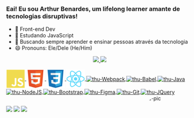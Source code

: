 ### Eai! Eu sou Arthur Benardes, um lifelong learner amante de tecnologias disruptivas!

- 🔭 Front-end Dev
- 🌱 Estudando JavaScript
- 🤔 Buscando sempre aprender e ensinar pessoas através da tecnologia
- 😄 Pronouns: Ele/Dele (He/Him)

<div align="center">
  <a href="https://github.com/thubernardes">
  <img height="180em" src="https://github-readme-stats.vercel.app/api?username=thubernardes&show_icons=true&theme=tokyonight&include_all_commits=true&count_private=true"/>
  <img height="180em" src="https://github-readme-stats.vercel.app/api/top-langs/?username=thubernardes&layout=compact&langs_count=7&theme=tokyonight"/>
</div>
  
  <div style="display: inline_block"><br>
  <img align="center" alt="thu-Js" height="50" width="50" src="https://raw.githubusercontent.com/devicons/devicon/master/icons/javascript/javascript-plain.svg">
  <img align="center" alt="thu-HTML" height="50" width="50" src="https://raw.githubusercontent.com/devicons/devicon/master/icons/html5/html5-original.svg">
  <img align="center" alt="thu-CSS" height="50" width="50" src="https://raw.githubusercontent.com/devicons/devicon/master/icons/css3/css3-original.svg">
  <img align="center" alt="thu-React" height="50" width="50" src="https://raw.githubusercontent.com/devicons/devicon/master/icons/react/react-original.svg">
  <img align="center" alt="thu-Webpack" height="50" width="50" src="https://cdn.jsdelivr.net/gh/devicons/devicon/icons/webpack/webpack-original.svg"/>
  <img align="center" alt="thu-Babel" height="50" width="50" src="https://cdn.jsdelivr.net/gh/devicons/devicon/icons/babel/babel-original.svg" />
  <img align="center" alt="thu-Java" height="50" width="50" src="https://cdn.jsdelivr.net/gh/devicons/devicon/icons/java/java-original-wordmark.svg" />
  <img align="center" alt="thu-NodeJS" height="50" width="50" src="https://cdn.jsdelivr.net/gh/devicons/devicon/icons/nodejs/nodejs-plain-wordmark.svg" />
  <img align="center" alt="thu-Bootstrap" height="50" width="50" src="https://cdn.jsdelivr.net/gh/devicons/devicon/icons/bootstrap/bootstrap-plain-wordmark.svg" />
  <img align="center" alt="thu-Figma" height="50" width="50" src="https://cdn.jsdelivr.net/gh/devicons/devicon/icons/figma/figma-original.svg" />
  <img align="center" alt="thu-Git" height="50" width="50" src="https://cdn.jsdelivr.net/gh/devicons/devicon/icons/git/git-plain-wordmark.svg" />
  <img align="center" alt="thu-JQuery" height="50" width="50" src="https://cdn.jsdelivr.net/gh/devicons/devicon/icons/jquery/jquery-plain-wordmark.svg" />
  <img align="right" alt="thu-pic" height="150" style="border-radius:150px;" src="https://i.picasion.com/pic92/69a272ba2e85f49288fd69fdd3f7df0f.gif" width="150" height="155" border="0" alt="https://picasion.com/" /></a><br />
  
  ##
  
  <div> 
  <a href="https://instagram.com/thubernardes" target="_blank"><img src="https://img.shields.io/badge/-Instagram-%23E4405F?style=for-the-badge&logo=instagram&logoColor=white" target="_blank"></a>
  <a href = "mailto:arthurqzs.ag@gmail.com"><img src="https://img.shields.io/badge/-Gmail-%23333?style=for-the-badge&logo=gmail&logoColor=white" target="_blank"></a>
  <a href="https://www.linkedin.com/in/arthur-bernardes" target="_blank"><img src="https://img.shields.io/badge/-LinkedIn-%230077B5?style=for-the-badge&logo=linkedin&logoColor=white" target="_blank"></a> 
    
    
